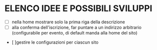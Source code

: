 # ELENCO IDEE E POSSIBILI SVILUPPI

- [ ] nella home mostrare solo la prima riga della descrizione
- [ ] alla conferma dell'iscrizione, far puntare a un indirizzo arbitrario (configurabile per evento, di default manda alla home del sito)
- [ ]gestire le configurazioni per ciascun sito
